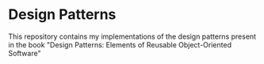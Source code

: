 # Design Patterns
This repository contains my implementations of the design patterns present in the book "Design Patterns: Elements of Reusable Object-Oriented Software"
